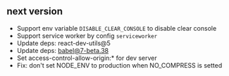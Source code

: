 
## next version

* Support env variable `DISABLE_CLEAR_CONSOLE` to disable clear console
* Support service worker by config `serviceworker`
* Update deps: react-dev-utils@5
* Update deps: babel@7-beta.38
* Set access-control-allow-origin:* for dev server
* Fix: don't set NODE_ENV to production when NO_COMPRESS is setted
